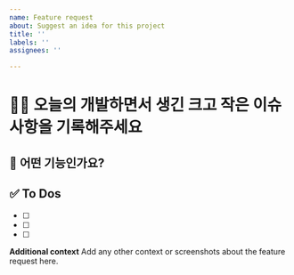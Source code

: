 ```yaml
---
name: Feature request
about: Suggest an idea for this project
title: ''
labels: ''
assignees: ''

---
```


# 🧑‍💻 오늘의 개발하면서 생긴 크고 작은 이슈사항을 기록해주세요

## 💚 어떤 기능인가요?


## ✅ To Dos

- [ ]
- [ ]
- [ ]


**Additional context**
Add any other context or screenshots about the feature request here.
